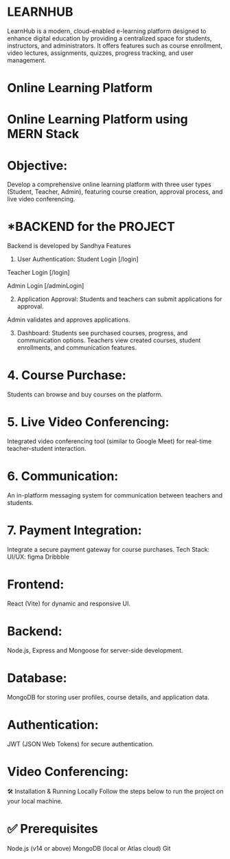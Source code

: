 # LEARNHUB
LearnHub is a modern, cloud-enabled e-learning platform designed to enhance digital education by providing a centralized space for students, instructors, and administrators. It offers features such as course enrollment, video lectures, assignments, quizzes, progress tracking, and user management.

# Online Learning Platform

# Online Learning Platform using MERN Stack

# Objective:
Develop a comprehensive online learning platform with three user types (Student, Teacher, Admin), featuring course creation, approval process, and live video conferencing.

# *BACKEND for the PROJECT
Backend is developed by Sandhya
Features

1. User Authentication:
Student Login [/login]

Teacher Login [/login]

Admin Login [/adminLogin]

2. Application Approval:
Students and teachers can submit applications for approval.

Admin validates and approves applications.

3. Dashboard:
Students see purchased courses, progress, and communication options.
Teachers view created courses, student enrollments, and communication features.


# 4. Course Purchase:
Students can browse and buy courses on the platform.


# 5. Live Video Conferencing:
Integrated video conferencing tool (similar to Google Meet) for real-time teacher-student interaction.
# 6. Communication:
An in-platform messaging system for communication between teachers and students.
# 7. Payment Integration:
Integrate a secure payment gateway for course purchases.
Tech Stack:
UI/UX:
figma
Dribbble
# Frontend:
React (Vite) for dynamic and responsive UI.
# Backend:
Node.js, Express and Mongoose for server-side development.
# Database:
MongoDB for storing user profiles, course details, and application data.
# Authentication:
JWT (JSON Web Tokens) for secure authentication.
# Video Conferencing:
🛠️ Installation & Running Locally
Follow the steps below to run the project on your local machine.

# ✅ Prerequisites
Node.js (v14 or above)
MongoDB (local or Atlas cloud)
Git
